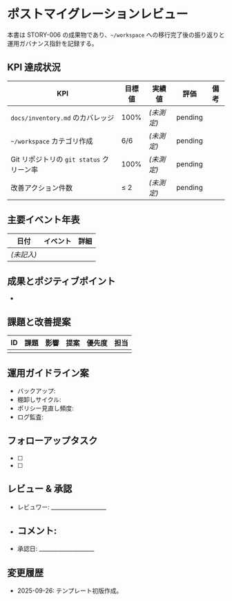 # ポストマイグレーションレビュー

本書は STORY-006 の成果物であり、`~/workspace` への移行完了後の振り返りと運用ガバナンス指針を記録する。

## KPI 達成状況
| KPI | 目標値 | 実績値 | 評価 | 備考 |
| --- | --- | --- | --- | --- |
| `docs/inventory.md` のカバレッジ | 100% | *(未測定)* | pending | |
| `~/workspace` カテゴリ作成 | 6/6 | *(未測定)* | pending | |
| Git リポジトリの `git status` クリーン率 | 100% | *(未測定)* | pending | |
| 改善アクション件数 | ≤ 2 | *(未測定)* | pending | |

## 主要イベント年表
| 日付 | イベント | 詳細 |
| --- | --- | --- |
| *(未記入)* | | |

## 成果とポジティブポイント
- 

## 課題と改善提案
| ID | 課題 | 影響 | 提案 | 優先度 | 担当 |
| --- | --- | --- | --- | --- | --- |
| | | | | | |

## 運用ガイドライン案
- バックアップ: 
- 棚卸しサイクル: 
- ポリシー見直し頻度: 
- ログ監査: 

## フォローアップタスク
- [ ] 
- [ ] 

## レビュー & 承認
- レビュワー: ____________________
- コメント: 
  - 
- 承認日: ____________________

## 変更履歴
- 2025-09-26: テンプレート初版作成。
